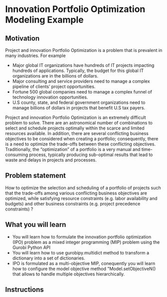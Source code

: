 # Innovation Portfolio Optimization Modeling Example

## Motivation
Project and innovation Portfolio Optimization is a problem that is prevalent in many 
industries. For example

* Major global IT organizations have hundreds of IT projects impacting hundreds of applications. Typically, the budget for this global IT organizations are in the billions of dollars.
* Major consulting and service providers need to manage a complex pipeline of clients’ project opportunities.
* Fortune 500 global companies need to manage a complex funnel of technology innovation opportunities.
* U.S county, state, and federal government organizations need to manage billions of dollars in projects that 
benefit U.S tax payers.

Project and innovation Portfolio Optimization is an extremely difficult problem to solve. There are an astronomical 
number of combinations to select and schedule projects optimally within the scarce and limited resources available. 
In addition, there are several conflicting business objectives to be considered when creating a portfolio; 
consequently, there is a need to optimize the trade-offs between these conflicting objectives. Traditionally, 
the “optimization” of a portfolio is a very manual and time-consuming process, typically producing sub-optimal 
results that lead to waste and delays in projects and processes.


## Problem statement
How to optimize the selection and scheduling of a portfolio of projects such that the trade-offs among various 
conflicting business objectives are optimized, while satisfying resource constraints (e.g. labor availability and 
budgets) and other business constraints (e.g. project precedence constraints) ?

## What you will learn

* You will learn how to formulate the innovation portfolio optimization (IPO) problem as a mixed integer programming 
(MIP) problem using the Gurobi Python API
* You will learn how to use gurobipy.multidict method to transform a dictionary into a set of dictionaries. 
* IPO is formulated as a multi-objective MIP, conequently you will learn how to configure the model objective method 
"Model.setObjectiveN() that allows to handle multiple objectives hierarchically.

## Instructions

